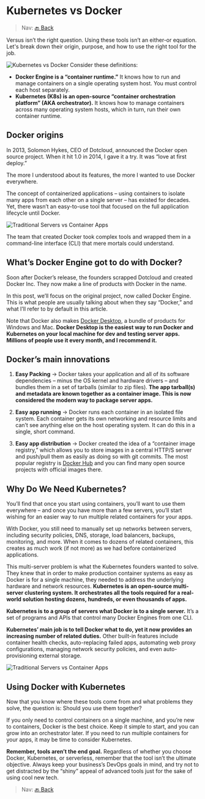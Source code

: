 # Kubernetes vs Docker

> Nav: [🔙 Back](../readme.md)

Versus isn’t the right question. Using these tools isn’t an either-or equation. Let's break down their origin, purpose, and how to use the right tool for the job.

![Kubernetes vs Docker](/images/kubernetes-vs-docker-1-1.png)
Consider these definitions:
- **Docker Engine is a “container runtime.”** It knows how to run and manage containers on a single operating system host. You must control each host separately.
- **Kubernetes (K8s) is an open-source “container orchestration platform” (AKA orchestrator).** It knows how to manage containers across many operating system hosts, which in turn, run their own container runtime.

## Docker origins

In 2013, Solomon Hykes, CEO of Dotcloud, announced the Docker open source project. When it hit 1.0 in 2014, I gave it a try. It was “love at first deploy.”

The more I understood about its features, the more I wanted to use Docker everywhere.

The concept of containerized applications – using containers to isolate many apps from each other on a single server – has existed for decades. Yet, there wasn’t an easy-to-use tool that focused on the full application lifecycle until Docker.

![Traditional Servers vs Container Apps](/images/TraditionalServers_vs_ContainerApps.png)

The team that created Docker took complex tools and wrapped them in a command-line interface (CLI) that mere mortals could understand.

## What’s Docker Engine got to do with Docker?
Soon after Docker’s release, the founders scrapped Dotcloud and created Docker Inc. They now make a line of products with Docker in the name.

In this post, we’ll focus on the original project, now called Docker Engine. This is what people are usually talking about when they say “Docker,” and what I’ll refer to by default in this article.

Note that Docker also makes [Docker Desktop](https://www.docker.com/products/docker-desktop/), a bundle of products for Windows and Mac. **Docker Desktop is the easiest way to run Docker and Kubernetes on your local machine for dev and testing server apps. Millions of people use it every month, and I recommend it.**

## Docker’s main innovations
1. **Easy Packing** -> Docker takes your application and all of its software dependencies – minus the OS kernel and hardware drivers – and bundles them in a set of tarballs (similar to zip files). **The app tarball(s) and metadata are known together as a container image. This is now considered the modern way to package server apps.**

2. **Easy app running** -> Docker runs each container in an isolated file system. Each container gets its own networking and resource limits and can’t see anything else on the host operating system. It can do this in a single, short command.

3. **Easy app distribution** -> Docker created the idea of a “container image registry,” which allows you to store images in a central HTTP/S server and push/pull them as easily as doing so with git commits. The most popular registry is [Docker Hub](https://hub.docker.com/) and you can find many open source projects with official images there.

## Why Do We Need Kubernetes?
You’ll find that once you start using containers, you’ll want to use them everywhere – and once you have more than a few servers, you’ll start wishing for an easier way to run multiple related containers for your apps.

With Docker, you still need to manually set up networks between servers, including security policies, DNS, storage, load balancers, backups, monitoring, and more. When it comes to dozens of related containers, this creates as much work (if not more) as we had before containerized applications.

This multi-server problem is what the Kubernetes founders wanted to solve. They knew that in order to make production container systems as easy as Docker is for a single machine, they needed to address the underlying hardware and network resources. **Kubernetes is an open-source multi-server clustering system. It orchestrates all the tools required for a real-world solution hosting dozens, hundreds, or even thousands of apps.**

**Kubernetes is to a group of servers what Docker is to a single server.** It’s a set of programs and APIs that control many Docker Engines from one CLI.

**Kubernetes’ main job is to tell Docker what to do, yet it now provides an increasing number of related duties.** Other built-in features include container health checks, auto-replacing failed apps, automating web proxy configurations, managing network security policies, and even auto-provisioning external storage.

![Traditional Servers vs Container Apps](/images/docker-vs-kubernetes.png)

## Using Docker with Kubernetes
Now that you know where these tools come from and what problems they solve, the question is: Should you use them together?

If you only need to control containers on a single machine, and you’re new to containers, Docker is the best choice. Keep it simple to start, and you can grow into an orchestrator later. If you need to run multiple containers for your apps, it may be time to consider Kubernetes.

**Remember, tools aren’t the end goal.** Regardless of whether you choose Docker, Kubernetes, or serverless, remember that the tool isn’t the ultimate objective. Always keep your business’s DevOps goals in mind, and try not to get distracted by the “shiny” appeal of advanced tools just for the sake of using cool new tech.

> Nav: [🔙 Back](../readme.md)